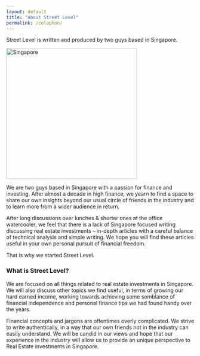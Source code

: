 ```yaml
---
layout: default
title: "About Street Level"
permalink: /colophon/
---
```

Street Level is written and produced by two guys based in Singapore.

<img src="{{ site.url }}/assets/Singapore_in_black_and_white_(7701836058).jpg" alt="Singapore" style="width: 350px;"/>

We are two guys based in Singapore with a passion for finance and investing. After almost a decade in high finance, we yearn to find a space to share our own insights beyond our usual circle of friends in the industry and to learn more from a wider audience in return.

After long discussions over lunches & shorter ones at the office watercooler, we feel that there is a lack of Singapore focused writing discussing real estate investments – in-depth articles with a careful balance of technical analysis and simple writing. We hope you will find these articles useful in your own personal pursuit of financial freedom.

That is why we started Street Level.

<h3>What is Street Level?</h3>

We are focused on all things related to real estate investments in Singapore. We will also discuss other topics we find useful, in terms of growing our hard earned income, working towards achieving some semblance of financial independence and personal finance tips we had found handy over the years.

Financial concepts and jargons are oftentimes overly complicated. We strive to write authentically, in a way that our own friends not in the industry can easily understand. We will be candid in our views and hope that our experience in the industry will allow us to provide an unique perspective to Real Estate investments in Singapore.
